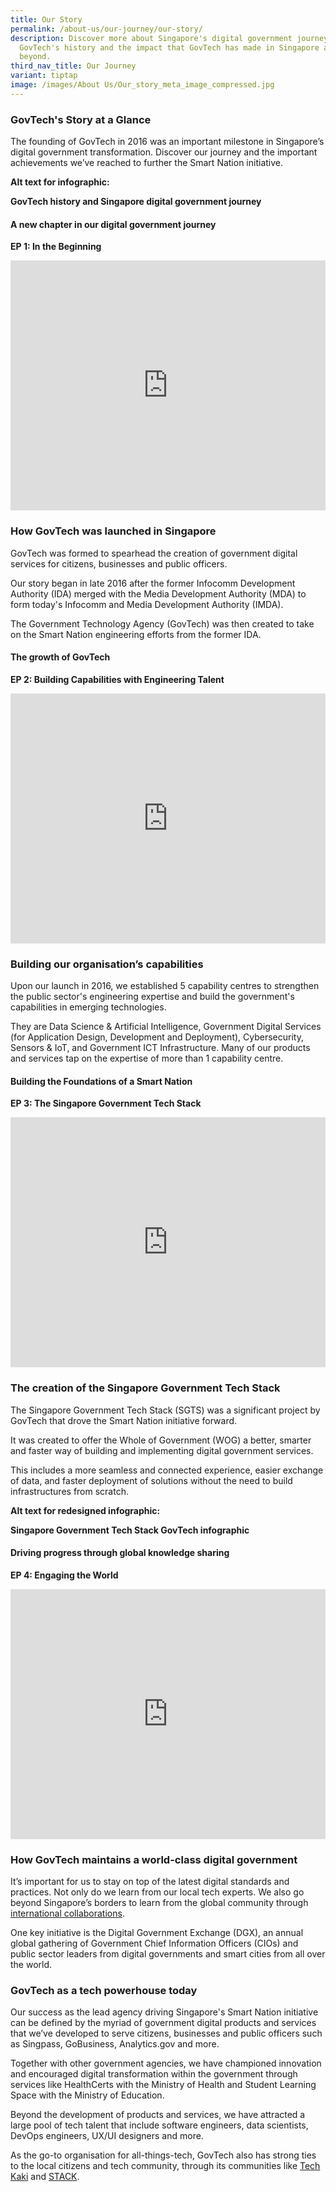 ```yaml
---
title: Our Story
permalink: /about-us/our-journey/our-story/
description: Discover more about Singapore's digital government journey,
  GovTech's history and the impact that GovTech has made in Singapore and
  beyond.
third_nav_title: Our Journey
variant: tiptap
image: /images/About Us/Our_story_meta_image_compressed.jpg
---
```

<h3>GovTech's Story at a Glance</h3>
<p>The founding of GovTech in 2016 was an important milestone in Singapore’s
digital government transformation. Discover our journey and the important
achievements we’ve reached to further the Smart Nation initiative.</p>
<p><strong>Alt text for infographic:</strong>
</p>
<p><strong>GovTech history and Singapore digital government journey</strong>
</p>
<h4>A new chapter in our digital government journey</h4>
<p><strong>EP 1: In the Beginning</strong>
</p>
<div class="iframe-wrapper">
<iframe style="max-width: 100%;" height="400" width="100%" allowfullscreen="true" frameborder="0" src="https://www.youtube.com/embed/1qJ8aQdDQvw?si=Q7FjDUunqoVYmQoP"></iframe>
</div>
<h3>How GovTech was launched in Singapore</h3>
<p>GovTech was formed to spearhead the creation of government digital services
for citizens, businesses and public officers.&nbsp;</p>
<p>Our story began in late 2016 after the former Infocomm Development Authority
(IDA) merged with the Media Development Authority (MDA) to form today's
Infocomm and Media Development Authority (IMDA).&nbsp;</p>
<p>The Government Technology Agency (GovTech) was then created to take on
the Smart Nation engineering efforts from the former IDA.</p>
<h4>The growth of GovTech</h4>
<p><strong>EP 2: Building Capabilities with Engineering Talent</strong>
</p>
<div class="iframe-wrapper">
<iframe style="max-width: 100%;" height="400" width="100%" allowfullscreen="true" frameborder="0" src="https://www.youtube.com/embed/TEmIuECWBHM?si=rOT2CT4vdUcir-_K"></iframe>
</div>
<h3>Building our organisation’s capabilities</h3>
<p>Upon our launch in 2016, we established 5 capability centres to strengthen
the public sector's engineering expertise and build the government's capabilities
in emerging technologies.&nbsp;</p>
<p>They are Data Science &amp; Artificial Intelligence, Government Digital
Services (for Application Design, Development and Deployment), Cybersecurity,
Sensors &amp; IoT, and Government ICT Infrastructure. Many of our products
and services tap on the expertise of more than 1 capability centre.</p>
<h4>Building the Foundations of a Smart Nation</h4>
<p><strong>EP 3: The Singapore Government Tech Stack</strong>
</p>
<div class="iframe-wrapper">
<iframe style="max-width: 100%;" height="400" width="100%" allowfullscreen="true" frameborder="0" src="https://www.youtube.com/embed/Wfc-Vg5KC8w?si=KznXi82Jiaah5zYF"></iframe>
</div>
<h3>The creation of the Singapore Government Tech Stack</h3>
<p>The Singapore Government Tech Stack (SGTS) was a significant project by
GovTech that drove the Smart Nation initiative forward.&nbsp;</p>
<p>It was created to offer the Whole of Government (WOG) a better, smarter
and faster way of building and implementing digital government services.</p>
<p>This includes a more seamless and connected experience, easier exchange
of data, and faster deployment of solutions without the need to build infrastructures
from scratch.</p>
<p><strong>Alt text for redesigned infographic:</strong>
</p>
<p><strong>Singapore Government Tech Stack GovTech infographic</strong>
</p>
<h4>Driving progress through global knowledge sharing</h4>
<p><strong>EP 4: Engaging the World</strong>
</p>
<div class="iframe-wrapper">
<iframe style="max-width: 100%;" height="400" width="100%" allowfullscreen="true" frameborder="0" src="https://www.youtube.com/embed/wzko3Bef8Fk?si=Be_Htv0XG1LfkQqr"></iframe>
</div>
<h3>How GovTech maintains a world-class digital government</h3>
<p>It’s important for us to stay on top of the latest digital standards and
practices. Not only do we learn from our local tech experts. We also go
beyond Singapore’s borders to learn from the global community through
<a href="/products-and-services/collaborate-with-us/international-collaboration/" rel="noopener noreferrer nofollow" target="_blank">international collaborations</a>.</p>
<p>One key initiative is the Digital Government Exchange (DGX), an annual
global gathering of Government Chief Information Officers (CIOs) and public
sector leaders from digital governments and smart cities from all over
the world.</p>
<h3>GovTech as a tech powerhouse today</h3>
<p>Our success as the lead agency driving Singapore's Smart Nation initiative
can be defined by the myriad of government digital products and services
that we’ve developed to serve citizens, businesses and public officers
such as Singpass, GoBusiness, Analytics.gov and more.&nbsp;&nbsp;</p>
<p>Together with other government agencies, we have championed innovation
and encouraged digital transformation within the government through services
like HealthCerts with the Ministry of Health and Student Learning Space
with the Ministry of Education.&nbsp;</p>
<p>Beyond the development of products and services, we have attracted a large
pool of tech talent that include software engineers, data scientists, DevOps
engineers, UX/UI designers and more.&nbsp;</p>
<p>As the go-to organisation for all-things-tech, GovTech also has strong
ties to the local citizens and tech community, through its communities
like <a href="/get-involved/join-our-communities/tech-kaki/" rel="noopener noreferrer nofollow" target="_blank">Tech Kaki</a> and
<a href="/get-involved/join-our-communities/stack-community/" rel="noopener noreferrer nofollow" target="_blank">STACK</a>.</p>